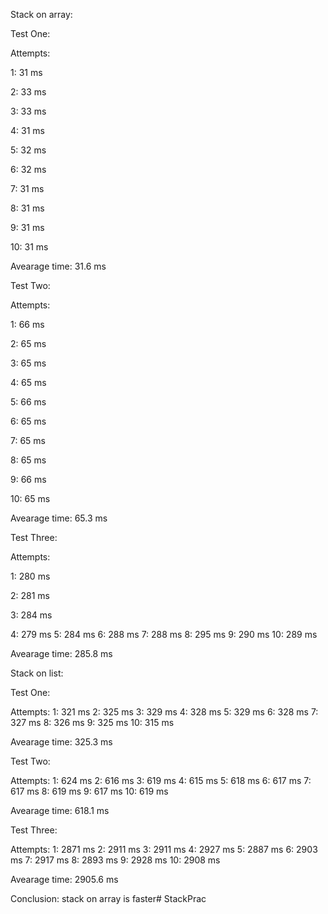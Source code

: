 Stack on array:

Test One:

Attempts:

  1:  31 ms
  
  2:  33 ms
  
  3:  33 ms
  
  4:  31 ms
  
  5:  32 ms
  
  6:  32 ms
  
  7:  31 ms
  
  8:  31 ms
  
  9:  31 ms
  
 10:  31 ms
 

Avearage time: 31.6 ms



Test Two:

Attempts:

  1:  66 ms
  
  2:  65 ms
  
  3:  65 ms
  
  4:  65 ms
  
  5:  66 ms
  
  6:  65 ms
  
  7:  65 ms
  
  8:  65 ms
  
  9:  66 ms
  
 10:  65 ms
 

Avearage time: 65.3 ms


Test Three:

Attempts:

  1: 280 ms
  
  2: 281 ms
  
  3: 284 ms
  
  4: 279 ms
  5: 284 ms
  6: 288 ms
  7: 288 ms
  8: 295 ms
  9: 290 ms
 10: 289 ms

Avearage time: 285.8 ms



Stack on list:

Test One:

Attempts:
  1: 321 ms
  2: 325 ms
  3: 329 ms
  4: 328 ms
  5: 329 ms
  6: 328 ms
  7: 327 ms
  8: 326 ms
  9: 325 ms
 10: 315 ms

Avearage time: 325.3 ms


Test Two:

Attempts:
  1: 624 ms
  2: 616 ms
  3: 619 ms
  4: 615 ms
  5: 618 ms
  6: 617 ms
  7: 617 ms
  8: 619 ms
  9: 617 ms
 10: 619 ms

Avearage time: 618.1 ms


Test Three:

Attempts:
  1: 2871 ms
  2: 2911 ms
  3: 2911 ms
  4: 2927 ms
  5: 2887 ms
  6: 2903 ms
  7: 2917 ms
  8: 2893 ms
  9: 2928 ms
 10: 2908 ms

Avearage time: 2905.6 ms

Conclusion: stack on array is faster# StackPrac
